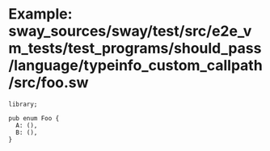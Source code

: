 # Example: sway_sources/sway/test/src/e2e_vm_tests/test_programs/should_pass/language/typeinfo_custom_callpath/src/foo.sw

```sway
library;

pub enum Foo {
  A: (),
  B: (),
}

```

